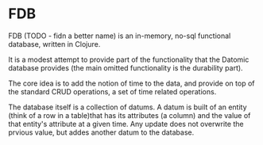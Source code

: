 # FDB

FDB (TODO - fidn a better name) is an in-memory, no-sql functional database, written in Clojure.

It is a modest attempt to provide part of the functionality that the Datomic database provides (the main omitted functionality is the durability part).

The core idea is to add the notion of time to the data, and provide on top of the standard CRUD operations, a set of time related operations.

The database itself is a collection of datums. A datum is built of an entity (think of a row in a table)that has its attributes (a column) and the value of that entity's attribute at a given time.
Any update does not overwrite the prvious value, but addes another datum to the database.

